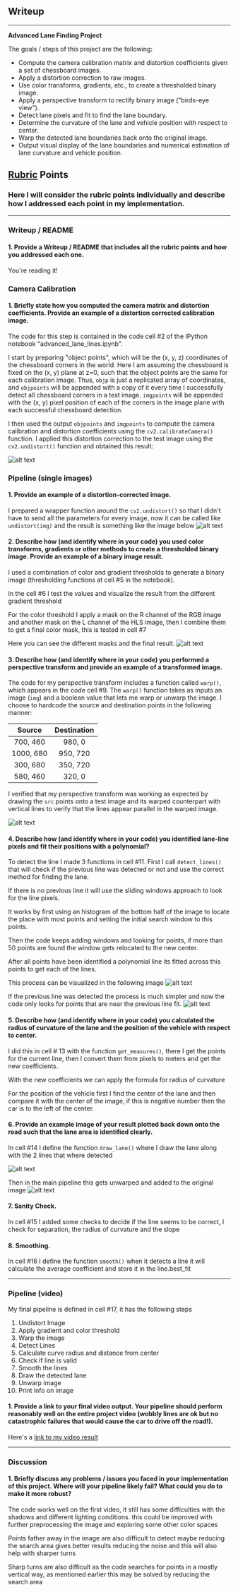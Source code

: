 ## Writeup
---

**Advanced Lane Finding Project**

The goals / steps of this project are the following:

* Compute the camera calibration matrix and distortion coefficients given a set of chessboard images.
* Apply a distortion correction to raw images.
* Use color transforms, gradients, etc., to create a thresholded binary image.
* Apply a perspective transform to rectify binary image ("birds-eye view").
* Detect lane pixels and fit to find the lane boundary.
* Determine the curvature of the lane and vehicle position with respect to center.
* Warp the detected lane boundaries back onto the original image.
* Output visual display of the lane boundaries and numerical estimation of lane curvature and vehicle position.

[//]: # (Image References)

[image1]: ./output_images/undistort.png "Undistorted"
[image2]: ./output_images/test4.png "Road Transformed"
[image3]: ./output_images/binary_threshold.png "Binary Masks"
[image4]: ./output_images/warped.png "Warp Example"
[image5]: ./output_images/sliding_windows.png "Sliding Window Fit"
[image6]: ./output_images/line_margin.png "Line Margin Fit"
[image7]: ./output_images/drawn_lane.png "Drawn Lane"
[image8]: ./output_images/result.png "Output"

## [Rubric](https://review.udacity.com/#!/rubrics/571/view) Points

### Here I will consider the rubric points individually and describe how I addressed each point in my implementation.  

---

### Writeup / README

#### 1. Provide a Writeup / README that includes all the rubric points and how you addressed each one.

You're reading it!

### Camera Calibration

#### 1. Briefly state how you computed the camera matrix and distortion coefficients. Provide an example of a distortion corrected calibration image.

The code for this step is contained in the code cell #2 of the IPython notebook "advanced_lane_lines.ipynb".  

I start by preparing "object points", which will be the (x, y, z) coordinates of the chessboard corners in the world. Here I am assuming the chessboard is fixed on the (x, y) plane at z=0, such that the object points are the same for each calibration image.  Thus, `objp` is just a replicated array of coordinates, and `objpoints` will be appended with a copy of it every time I successfully detect all chessboard corners in a test image.  `imgpoints` will be appended with the (x, y) pixel position of each of the corners in the image plane with each successful chessboard detection.  

I then used the output `objpoints` and `imgpoints` to compute the camera calibration and distortion coefficients using the `cv2.calibrateCamera()` function.  I applied this distortion correction to the test image using the `cv2.undistort()` function and obtained this result:

![alt text][image1]

### Pipeline (single images)

#### 1. Provide an example of a distortion-corrected image.
I prepared a wrapper function around the `cv2.undistort()` so that I didn't have to send all the parameters for every image, now it can be called like `undistort(img)` and the result is something like the image below
![alt text][image2]

#### 2. Describe how (and identify where in your code) you used color transforms, gradients or other methods to create a thresholded binary image. Provide an example of a binary image result.

I used a combination of color and gradient thresholds to generate a binary image (thresholding functions at cell #5 in the notebook).

In the cell #6 I test the values and visualize the result from the different gradient threshold

For the color threshold I apply a mask on the R channel of the RGB image and another mask on the L channel of the HLS image, then I combine them to get a final color mask, this is tested in cell #7

Here you can see the different masks and the final result.
![alt text][image3]

#### 3. Describe how (and identify where in your code) you performed a perspective transform and provide an example of a transformed image.

The code for my perspective transform includes a function called `warp()`, which appears in the code cell #9. The `warp()` function takes as inputs an image (`img`) and a boolean value that lets me warp or unwarp the image. I choose to hardcode the source and destination points in the following manner:

| Source        | Destination   |
|:-------------:|:-------------:|
| 700, 460      | 980, 0        |
| 1000, 680     | 950, 720      |
| 300, 680      | 350, 720      |
| 580, 460      | 320, 0        |

I verified that my perspective transform was working as expected by drawing the `src` points onto a test image and its warped counterpart with vertical lines to verify that the lines appear parallel in the warped image.

![alt text][image4]

#### 4. Describe how (and identify where in your code) you identified lane-line pixels and fit their positions with a polynomial?

To detect the line I made 3 functions in cell #11. First I call `detect_lines()` that will check if the previous line was detected or not and use the correct method for finding the lane.

If there is no previous line it will use the sliding windows approach to look for the line pixels.

It works by first using an histogram of the bottom half of the image to locate the place with most points and setting the initial search window to this points.

Then the code keeps adding windows and looking for points, if more than 50 points are found the window gets relocated to the new center.

After all points have been identified a polynomial line its fitted across this points to get each of the lines.

This process can be visualized in the following image
![alt text][image5]

If the previous line was detected the process is much simpler and now the code only looks for points that are near the previous line fit.
![alt text][image6]

#### 5. Describe how (and identify where in your code) you calculated the radius of curvature of the lane and the position of the vehicle with respect to center.

I did this in cell # 13 with the function `get_measures()`, there I get the points for the current line, then I convert them from pixels to meters and get the new coefficients.

With the new coefficients we can apply the formula for radius of curvature

For the position of the vehicle first I find the center of the lane and then compare it with the center of the image, if this is negative number then the car is to the left of the center.

#### 6. Provide an example image of your result plotted back down onto the road such that the lane area is identified clearly.

In cell #14 I define the function `draw_lane()` where I draw the lane along with the 2 lines that where detected  

![alt text][image7]

Then in the main pipeline this gets unwarped and added to the original image
![alt text][image8]

#### 7. Sanity Check.

In cell #15  I added some checks to decide if the line seems to be correct, I check for separation, the radius of curvature and the slope

#### 8. Smoothing.

In cell #16 I define the function `smooth()` when it detects a line it will calculate the average coefficient and store it in the line.best_fit

---

### Pipeline (video)
My final pipeline is defined in cell #17,
it has the following steps
1. Undistort Image
2. Apply gradient and color threshold
3. Warp the image
4. Detect Lines
5. Calculate curve radius and distance from center
6. Check if line is valid
7. Smooth the lines
8. Draw the detected lane
9. Unwarp image
10. Print info on image

#### 1. Provide a link to your final video output.  Your pipeline should perform reasonably well on the entire project video (wobbly lines are ok but no catastrophic failures that would cause the car to drive off the road!).

Here's a [link to my video result](https://www.youtube.com/watch?v=BcJRhQuBiQ4)

---

### Discussion

#### 1. Briefly discuss any problems / issues you faced in your implementation of this project.  Where will your pipeline likely fail?  What could you do to make it more robust?

The code works well on the first video, it still has some difficulties with the shadows and different lighting conditions. this could be improved with further preprocessing the image and exploring some other color spaces

Points father away in the image are also difficult to detect maybe reducing the search area gives better results reducing the noise and this will also help with sharper turns

Sharp turns are also difficult as the code searches for points in a mostly vertical way, as mentioned earlier this may be solved by reducing the search area 
